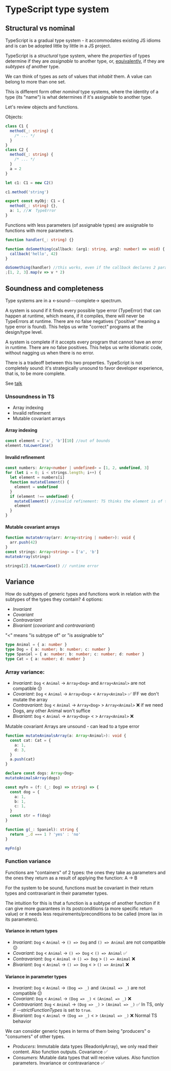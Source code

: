 # TypeScript type system

## Structural vs nominal

TypeScript is a gradual type system - it accommodates existing JS idioms and is can be adopted little by little in a JS project.

TypeScript is a _structural_ type system, where the _properties_ of types determine if they are _assignable_ to another type,
or, [equivalently](https://www.typescriptlang.org/docs/handbook/type-compatibility.html#subtype-vs-assignment), if they are _subtypes of_ another type.

We can think of types as _sets_ of values that _inhabit_ them.
A value can belong to more than one set.

This is different form other _nominal_ type systems, where the identity of a type (its "name") is what determines if it's
assignable to another type.

Let's review objects and functions.

Objects:

```ts
class C1 {
  method(_: string) {
    /* ... */
  }
}
class C2 {
  method(_: string) {
    /* ... */
  }
  a = 2
}

let c1: C1 = new C2()

c1.method('string')

export const myObj: C1 = {
  method(_: string) {},
  a: 1, //❌  TypeError
}
```

Functions with less parameters (of assignable types) are assignable to functions with more parameters.

```ts
function handler(_: string) {}

function doSomething(callback: (arg1: string, arg2: number) => void) {
  callback('hello', 42)
}

doSomething(handler) //this works, even if the callback declares 2 parameters and the handler only has one
;[1, 2, 3].map(v => v * 2)
```

## Soundness and completeness

Type systems are in a <-sound---complete-> spectrum.

A system is sound if it finds every possible type error (TypeError) that can happen at runtime, which means, if it
compiles, there will never be TypeErrors at runtime. There are no false negatives ("positive" meaning a type error is found).
This helps us write "correct" programs at the design/type level.

A system is complete if it accepts every program that cannot have an error in runtime.
There are no false positives.
This helps us write idiomatic code, without nagging us when there is no error.

There is a tradeoff between this two properties.
TypeScript is not completely sound: it's strategically unsound to favor developer experience, that is, to be more complete.

See [talk](https://www.youtube.com/watch?v=uJHD2xyv7xo&t=413s)

### Unsoundness in TS

- Array indexing
- Invalid refinement
- Mutable covariant arrays

#### Array indexing

```ts
const element = ['a', 'b'][10] //out of bounds
element.toLowerCase()
```

#### Invalid refinement

```ts
const numbers: Array<number | undefined> = [1, 2, undefined, 3]
for (let i = 0; i < strings.length; i++) {
  let element = numbers[i]
  function mutateElement() {
    element = undefined
  }
  if (element !== undefined) {
    mutateElement() //invalid refinement: TS thinks the element is of type number, but element is undefined
    element
  }
}
```

#### Mutable covariant arrays

```ts
function mutateArray(arr: Array<string | number>): void {
  arr.push(42)
}
const strings: Array<string> = ['a', 'b']
mutateArray(strings)

strings[2].toLowerCase() // runtime error
```

## Variance

How do subtypes of generic types and functions work in relation with the subtypes of the types they contain?
4 options:

- _Invariant_
- _Covariant_
- _Contravariant_
- _Bivariant_ (_covariant_ and _contravariant_)

"<" means "is subtype of" or "is assignable to"

```ts
type Animal = { a: number }
type Dog = { a: number; b: number; c: number }
type Spaniel = { a: number; b: number; c: number; d: number }
type Cat = { a: number; d: number }
```

### Array variance:

- _Invariant_: `Dog` < `Animal` -> `Array<Dog>` and `Array<Animal>` are not compatible 😕
- _Covariant_: `Dog` < `Animal` -> `Array<Dog>` < `Array<Animal>` ✅ IFF we don't mutate the array
- _Contravariant_: `Dog` < `Animal` -> `Array<Dog>` > `Array<Animal>` ❌ if we need Dogs, any other Animal won't suffice
- _Bivariant_: `Dog` < `Animal` -> `Array<Dog>` < > `Array<Animal>` ❌

Mutable covariant Arrays are unsound - can lead to a type error

```ts
function mutateAnimalsArray(a: Array<Animal>): void {
  const cat: Cat = {
    a: 1,
    d: 3,
  }
  a.push(cat)
}

declare const dogs: Array<Dog>
mutateAnimalsArray(dogs)

const myFn = (f: (_: Dog) => string) => {
  const dog = {
    a: 1,
    b: 1,
    c: 1,
  }
  const str = f(dog)
}

function g(_: Spaniel): string {
  return _.d === 1 ? 'yes' : 'no'
}

myFn(g)
```

### Function variance

Functions are "containers" of 2 types: the ones they take as parameters and the ones they return
as a result of applying the function: A -> B

For the system to be sound, functions must be covariant in their return types and contravariant in their
parameter types.

The intuition for this is that a function is a subtype of another function if it can give more guarantees in its postconditions (a more specific return value)
or it needs less requirements/preconditions to be called (more lax in its parameters).

#### Variance in return types

- _Invariant_: `Dog` < `Animal` -> `() => Dog` and `() => Animal` are not compatible 😕
- _Covariant_: `Dog` < `Animal` -> `() => Dog` < `() => Animal` ✅
- _Contravariant_: `Dog` < `Animal` -> `() => Dog` > `() => Animal` ❌
- _Bivariant_: `Dog` < `Animal` -> `() => Dog` < > `() => Animal` ❌

#### Variance in parameter types

- _Invariant_: `Dog` < `Animal` -> `(Dog => _)` and `(Animal => _)` are not compatible 😕
- _Covariant_: `Dog` < `Animal` -> `(Dog => _)` < `(Animal => _)` ❌
- _Contravariant_: `Dog` < `Animal` -> `(Dog => _)` > `(Animal => _)` ✅ In TS, only if --_strictFunctionTypes_ is set to `true`.
- _Bivariant_: `Dog` < `Animal` -> `(Dog => _)` < > `(Animal => _)` ❌ Normal TS behavior

We can consider generic types in terms of them being "producers" o "consumers" of other types.

- _Producers_: Immutable data types (ReadonlyArray), we only read their content.
  Also function outputs.
  Covariance ✅
- _Consumers_: Mutable data types that will receive values.
  Also function parameters.
  Invariance or contravariance ✅
